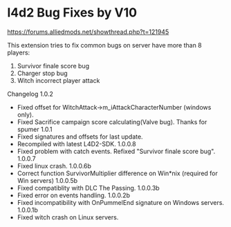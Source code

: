 # l4d2 Bug Fixes by V10

https://forums.alliedmods.net/showthread.php?t=121945

This extension tries to fix common bugs on server have more than 8 players:
1) Survivor finale score bug
2) Charger stop bug
3) Witch incorrect player attack

Changelog
1.0.2
- Fixed offset for WitchAttack->m_iAttackCharacterNumber (windows only).
- Fixed Sacrifice campaign score calculating(Valve bug). Thanks for spumer
1.0.1
- Fixed signatures and offsets for last update.
- Recompiled with latest L4D2-SDK.
1.0.0.8
- Fixed problem with catch events. Refixed "Survivor finale score bug".
1.0.0.7
- Fixed linux crash.
1.0.0.6b
- Correct function SurvivorMultiplier difference on Win\*nix (required for Win servers)
1.0.0.5b
- Fixed compatiblity with DLC The Passing.
1.0.0.3b
- Fixed error on events handling.
1.0.0.2b
- Fixed incompatibility with OnPummelEnd signature on Windows servers.
1.0.0.1b
- Fixed witch crash on Linux servers.
